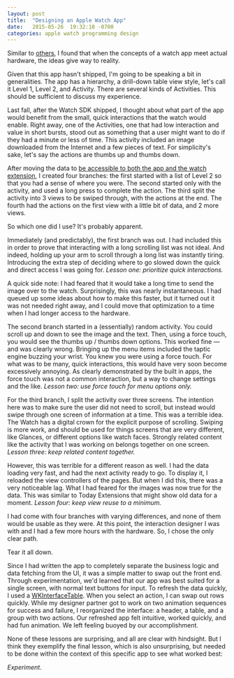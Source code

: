 ```yaml
---
layout: post
title:  "Designing an Apple Watch App"
date:   2015-05-26  19:32:10 -0700
categories: apple watch programming design
---
```



Similar to [others](http://www.marco.org/2015/05/08/overcast-apple-watch-redesign), I found that when the concepts of a watch app meet actual hardware, the ideas give way to reality.

Given that this app hasn't shipped, I'm going to be speaking a bit in generalities.  The app has a hierarchy, a drill-down table view style, let's call it Level 1, Level 2, and Activity.  There are several kinds of Activities.  This should be sufficient to discuss my experience.

Last fall, after the Watch SDK shipped, I thought about what part of the app would benefit from the small, quick interactions that the watch would enable.  Right away, one of the Activities, one that had low interaction and value in short bursts, stood out as something that a user might want to do if they had a minute or less of time. This activity included an image downloaded from the Internet and a few pieces of text. For simplicity's sake, let's say the actions are thumbs up and thumbs down. 

After moving the data to [be accessible to both the app and the watch extension](https://developer.apple.com/library/prerelease/ios/documentation/General/Conceptual/ExtensibilityPG/ExtensionScenarios.html#//apple_ref/doc/uid/TP40014214-CH21-SW6), I created four branches: the first started with a list of Level 2 so that you had a sense of where you were.  The second started only with the activity, and used a long press to complete the action.  The third split the activity into 3 views to be swiped through, with the actions at the end.  The fourth had the actions on the first view with a little bit of data, and 2 more views.

So which one did I use?  It's probably apparent.

Immediately (and predictably), the first branch was out.  I had included this in order to prove that interacting with a long scrolling list was not ideal. And indeed, holding up your arm to scroll through a long list was instantly tiring. Introducing the extra step of deciding where to go slowed down the quick and direct access I was going for. *Lesson one: prioritize quick interactions.* 

A quick side note: I had feared that it would take a long time to send the image over to the watch. Surprisingly, this was nearly instantaneous. I had queued up some ideas about how to make this faster, but it turned out it was not needed right away, and I could move that optimization to a time when I had longer access to the hardware. 

The second branch started in a (essentially) random activity. You could scroll up and down to see the image and the text. Then, using a force touch, you would see the thumbs up / thumbs down options. This worked fine — and was clearly wrong. Bringing up the menu items included the taptic engine buzzing your wrist. You knew you were using a force touch. For what was to be many, quick interactions, this would have very soon become excessively annoying. As clearly demonstrated by the built in apps, the force touch was not a common interaction, but a way to change settings and the like. *Lesson two: use force touch for menu options only.*

For the third branch, I split the activity over three screens. The intention here was to make sure the user did not need to scroll, but instead would swipe through one screen of information at a time. This was a terrible idea. The Watch has a digital crown for the explicit purpose of scrolling. Swiping is more work, and should be used for things screens that are very different, like Glances, or different options like watch faces. Strongly related content like the activity that I was working on belongs together on one screen. *Lesson three: keep related content together.*

However, this was terrible for a different reason as well. I had the data loading very fast, and had the next activity ready to go. To display it, I reloaded the view controllers of the pages. But when I did this, there was a very noticeable lag. What I had feared for the images was now true for the data. This was similar to Today Extensions that might show old data for a moment. *Lesson four: keep view reuse to a minimum.*

I had come with four branches with varying differences, and none of them would be usable as they were. At this point, the interaction designer I was with and I had a few more hours with the hardware. So, I chose the only clear path.

Tear it all down.

Since I had written the app to completely separate the business logic and data fetching from the UI, it was a simple matter to swap out the front end.  Through experimentation, we'd learned that our app was best suited for a single screen, with normal text buttons for input.  To refresh the data quickly, I used a [WKInterfaceTable](https://developer.apple.com/library/ios/documentation/WatchKit/Reference/WKInterfaceTable_class/).  When you select an action, I can swap out rows quickly.  While my designer partner got to work on two animation sequences for success and failure, I reorganized the interface: a header, a table, and a group with two actions.  Our refreshed app felt intuitive, worked quickly, and had fun animation.  We left feeling buoyed by our accomplishment.

None of these lessons are surprising, and all are clear with hindsight.  But I think they exemplify the final lesson, which is also unsurprising, but needed to be done within the context of this specific app to see what worked best: 

*Experiment.*

